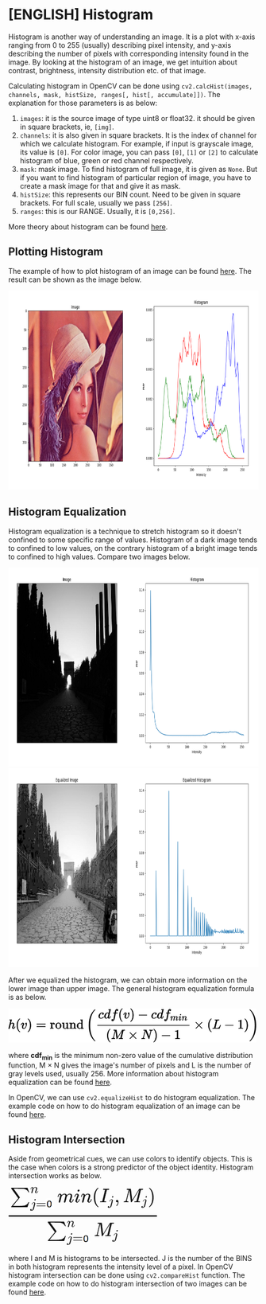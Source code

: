 # [ENGLISH] Histogram

Histogram is another way of understanding an image. It is a plot with x-axis ranging from 0 to 255 (usually) describing pixel intensity, and y-axis describing the number of pixels with corresponding intensity found in the image. By looking at the histogram of an image, we get intuition about contrast, brightness, intensity distribution etc. of that image.

Calculating histogram in OpenCV can be done using ```cv2.calcHist(images, channels, mask, histSize, ranges[, hist[, accumulate]])```. The explanation for those parameters is as below:
1. ```images```: it is the source image of type uint8 or float32. it should be given in square brackets, ie, ```[img]```.
2. ```channels```: it is also given in square brackets. It is the index of channel for which we calculate histogram. For example, if input is grayscale image, its value is ```[0]```. For color image, you can pass ```[0]```, ```[1]``` or ```[2]``` to calculate histogram of blue, green or red channel respectively.
3. ```mask```: mask image. To find histogram of full image, it is given as ```None```. But if you want to find histogram of particular region of image, you have to create a mask image for that and give it as mask.
4. ```histSize```: this represents our BIN count. Need to be given in square brackets. For full scale, usually we pass ```[256]```.
5. ```ranges```: this is our RANGE. Usually, it is ```[0,256]```.

More theory about histogram can be found [here](https://en.wikipedia.org/wiki/Histogram).

## Plotting Histogram
The example of how to plot histogram of an image can be found [here](/08_Image_Processing/Histogram/histogram). The result can be shown as the image below.

<img src="/images/histogram.png" height="400">

## Histogram Equalization
Histogram equalization is a technique to stretch histogram so it doesn't confined to some specific range of values. Histogram of a dark image tends to confined to low values, on the contrary histogram of a bright image tends to confined to high values. Compare two images below.

<img src="/images/poorLightHistogram.png" height="400">

<img src="/images/equalizedHistogram.png" height="400">

After we equalized the histogram, we can obtain more information on the lower image than upper image. The general histogram equalization formula is as below.

<img src="/images/histogramEquation.png" width="500">

where **cdf<sub>min</sub>** is the minimum non-zero value of the cumulative distribution function, M × N gives the image's number of pixels and L is the number of gray levels used, usually 256. More information about histogram equalization can be found [here](https://en.wikipedia.org/wiki/Histogram_equalization).

In OpenCV, we can use ```cv2.equalizeHist``` to do histogram equalization. The example code on how to do histogram equalization of an image can be found [here](/08_Image_Processing/Histogram/histogramEqualization).

## Histogram Intersection
Aside from geometrical cues, we can use colors to identify objects. This is the case when colors is a strong predictor of the object identity. Histogram intersection works as below.

<img src="/images/histogramIntersectionFormula.png" width="300">

where I and M is histograms to be intersected. J is the number of the BINS in both histogram represents the intensity level of a pixel. In OpenCV histogram intersection can be done using ```cv2.compareHist``` function. The example code on how to do histogram intersection of two images can be found [here](/08_Image_Processing/Histogram/histogramIntersection).
